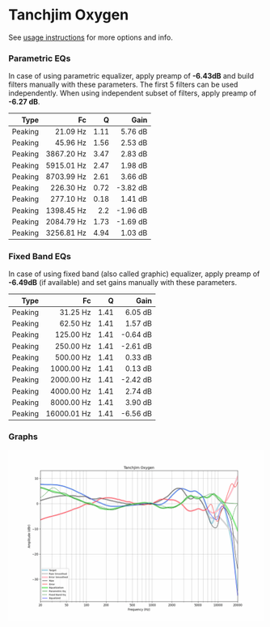 # Tanchjim Oxygen
See [usage instructions](https://github.com/jaakkopasanen/AutoEq#usage) for more options and info.

### Parametric EQs
In case of using parametric equalizer, apply preamp of **-6.43dB** and build filters manually
with these parameters. The first 5 filters can be used independently.
When using independent subset of filters, apply preamp of **-6.27 dB**.

| Type    | Fc         |    Q | Gain     |
|--------:|-----------:|-----:|---------:|
| Peaking | 21.09 Hz   | 1.11 | 5.76 dB  |
| Peaking | 45.96 Hz   | 1.56 | 2.53 dB  |
| Peaking | 3867.20 Hz | 3.47 | 2.83 dB  |
| Peaking | 5915.01 Hz | 2.47 | 1.98 dB  |
| Peaking | 8703.99 Hz | 2.61 | 3.66 dB  |
| Peaking | 226.30 Hz  | 0.72 | -3.82 dB |
| Peaking | 277.10 Hz  | 0.18 | 1.41 dB  |
| Peaking | 1398.45 Hz | 2.2  | -1.96 dB |
| Peaking | 2084.79 Hz | 1.73 | -1.69 dB |
| Peaking | 3256.81 Hz | 4.94 | 1.03 dB  |

### Fixed Band EQs
In case of using fixed band (also called graphic) equalizer, apply preamp of **-6.49dB**
(if available) and set gains manually with these parameters.

| Type    | Fc          |    Q | Gain     |
|--------:|------------:|-----:|---------:|
| Peaking | 31.25 Hz    | 1.41 | 6.05 dB  |
| Peaking | 62.50 Hz    | 1.41 | 1.57 dB  |
| Peaking | 125.00 Hz   | 1.41 | -0.64 dB |
| Peaking | 250.00 Hz   | 1.41 | -2.61 dB |
| Peaking | 500.00 Hz   | 1.41 | 0.33 dB  |
| Peaking | 1000.00 Hz  | 1.41 | 0.13 dB  |
| Peaking | 2000.00 Hz  | 1.41 | -2.42 dB |
| Peaking | 4000.00 Hz  | 1.41 | 2.74 dB  |
| Peaking | 8000.00 Hz  | 1.41 | 3.90 dB  |
| Peaking | 16000.01 Hz | 1.41 | -6.56 dB |

### Graphs
![](./Tanchjim%20Oxygen.png)